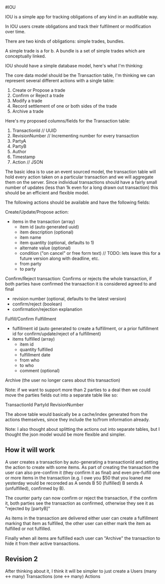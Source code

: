 #IOU

IOU is a simple app for tracking obligations of any kind in an auditable way.

In IOU users create obligations and track their fulfilment or modification over time.

There are two kinds of obligations: simple trades, bundles.

A simple trade is a for b.
A bundle is a set of simple trades which are conceptually linked.

IOU should have a simple database model, here's what I'm thinking:

The core data model should be the Transaction table, I'm thinking we can represent several different actions with a single table:

1. Create or Propose a trade
2. Confirm or Reject a trade
3. Modify a trade
4. Record settlement of one or both sides of the trade
5. Archive a trade

Here's my proposed columns/fields for the Transaction table:

1. TransactionId  // UUID
2. RevisionNumber // Incrementing number for every transaction
3. PartyA
4. PartyB
5. Author
6. Timestamp
7. Action         // JSON

The basic idea is to use an event sourced model, the transaction table will hold every action taken 
on a particular transaction and we will aggregate them on the server. Since individual transactions should have
a fairly small number of updates (less than 1k even for a long drawn out transaction) this should be an
efficient and flexible model.

The following actions should be available and have the following fields:

Create/Update/Propose action:

- items in the transaction (array)
	- item id (auto generated uuid)
	- item description (optional)
	- item name
	- item quantity (optional, defaults to 1)
	- alternate value (optional)
	- condition ("on cancel" or free form text) // TODO: lets leave this for a future version along with deadline, etc.
	- from party
	- to party

Confirm/Reject transaction:
Confirms or rejects the whole transaction, if both parties have confirmed the transaction it is considered agreed to and final

- revision number (optional, defaults to the latest version)
- confirm/reject (boolean)
- confirmation/rejection explanation

Fulfill/Confirm Fulfillment

- fulfillment id (auto generated to create a fulfillment, or a prior fulfillment id for confirm/update/reject of a fulfillment)
- items fulfilled (array)
	- item id
	- quantity fulfilled
	- fulfillment date
	- from who
	- to who
	- comment (optional)

Archive
(the user no longer cares about this transaction)

Note: if we want to support more than 2 parties to a deal then we could move the parties fields out into a separate table like so:

TransactionId
PartyId
RevisionNumber

The above table would basically be a cache/index generated from the actions themselves, since they include the to/from information already.

Note: I also thought about splitting the actions out into separate tables, but I thought the json model would be more flexible and simpler.


## How it will work

A user creates a transaction by auto-generating a transactionId and setting the action to create with some items. As part of creating the transaction the user can also pre-confirm it (they confirm it as final) and even pre-fulfill one or more items in the transaction (e.g. I owe you $50 that you loaned me yesterday would be recoreded as A sends B 50 (fulfilled) B sends A (unfulfilled), confirmed by B).

The counter party can now confirm or reject the transaction, if the confirm it, both parties see the transaction as confirmed, otherwise they see it as "rejected by [partyB]"

As items in the transaction are delivered either user can create a fulfillment marking that item as fulfilled, the other user can either mark the item as fulfilled or not fulfilled.

Finally when all items are fulfilled each user can "Archive" the transaction to hide it from their active transactions.


## Revision 2


After thinking about it, I think it will be simpler to just create a Users (many <-> many) Transactions (one <-> many) Actions




